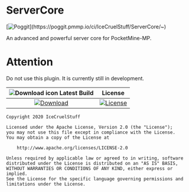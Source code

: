 # ServerCore

[![Poggit](https://poggit.pmmp.io/ci.shield/IceCruelStuff/ServerCore/~)](https://poggit.pmmp.io/ci/IceCruelStuff/ServerCore/~)

An advanced and powerful server core for PocketMine-MP.

# Attention

Do not use this plugin. It is currently still in development.

| ![Download icon](https://storage.googleapis.com/material-icons/external-assets/v4/icons/svg/ic_file_download_black_18px.svg) Latest Build | License |
| :---: | :---: |
| [![Download](https://img.shields.io/badge/download-latest-blue.svg)](https://github.com/IceCruelStuff/ServerCore/releases/latest/download/ServerCore.phar) | [![License](https://img.shields.io/badge/license-Apache-blue.svg)](https://github.com/IceCruelStuff/ServerCore/blob/master/LICENSE) |

```license
Copyright 2020 IceCruelStuff

Licensed under the Apache License, Version 2.0 (the "License");
you may not use this file except in compliance with the License.
You may obtain a copy of the License at

    http://www.apache.org/licenses/LICENSE-2.0

Unless required by applicable law or agreed to in writing, software
distributed under the License is distributed on an "AS IS" BASIS,
WITHOUT WARRANTIES OR CONDITIONS OF ANY KIND, either express or implied.
See the License for the specific language governing permissions and
limitations under the License.
```

